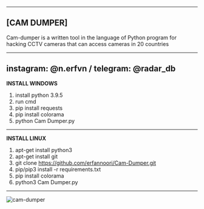 ---------------------------------------------------------------------------------------------------------------------------------------
**[CAM DUMPER]**
---------------------------------------------------------------------------------------------------------------------------------------

Cam-dumper is a written tool in the language of Python program for hacking CCTV cameras that can access cameras in 20 countries

---------------------------------------------------------------------------------------------------------------------------------------
instagram: @n.erfvn / telegram: @radar_db
---------------------------------------------------------------------------------------------------------------------------------------

**INSTALL WINDOWS**

1. install python 3.9.5
2. run cmd
3. pip install requests
4. pip install colorama
5. python Cam Dumper.py


---------------------------------------------------------------------------------------------------------------------------------------

**INSTALL LINUX**

1. apt-get install python3
2. apt-get install git
3. git clone https://github.com/erfannoori/Cam-Dumper.git
4. pip/pip3 install -r requirements.txt
5. pip install colorama
6. python3 Cam Dumper.py

---------------------------------------------------------------------------------------------------------------------------------------
![cam-dumper](https://github.com/erfannoori/Cam-Dumper/assets/77107767/36aaaa40-df65-4c54-a6ee-e125a3f5ffab)



